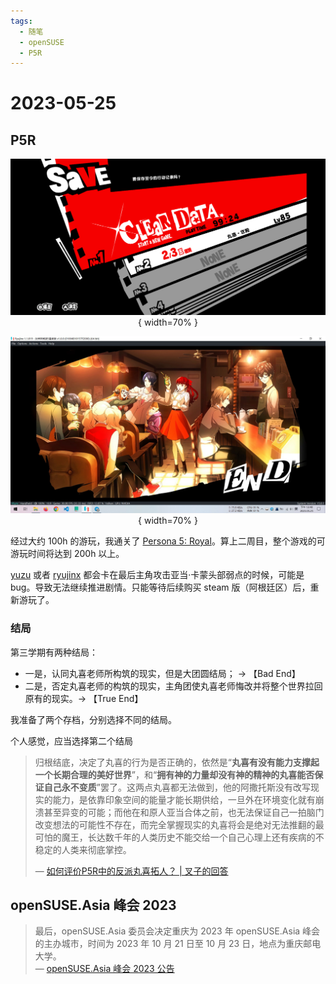```yaml
---
tags:
  - 随笔
  - openSUSE
  - P5R
---
```


# 2023-05-25

## P5R

[p5r]: https://store.steampowered.com/app/1687950/Persona_5_Royal/
[ryujinx]: https://ryujinx.org/
[yuzu]: https://yuzu-emu.org/

<center>

![01](./images/2023-05/Ryujinx_5lfqAcocEy.png){ width=70% }

![02](./images/2023-05/Ryujinx_Xjc5SFXEdZ.jpg){ width=70% }

</center>

经过大约 100h 的游玩，我通关了 [Persona 5: Royal][p5r]。算上二周目，整个游戏的可游玩时间将达到 200h 以上。

[yuzu] 或者 [ryujinx] 都会卡在最后主角攻击亚当·卡蒙头部弱点的时候，可能是 bug。导致无法继续推进剧情。只能等待后续购买 steam 版（阿根廷区）后，重新游玩了。

### 结局

第三学期有两种结局：

* 一是，认同丸喜老师所构筑的现实，但是大团圆结局； → 【Bad End】
* 二是，否定丸喜老师的构筑的现实，主角团使丸喜老师悔改并将整个世界拉回原有的现实。→ 【True End】

我准备了两个存档，分别选择不同的结局。

个人感觉，应当选择第二个结局

> 归根结底，决定了丸喜的行为是否正确的，依然是“**丸喜有没有能力支撑起一个长期合理的美好世界**”，和“**拥有神的力量却没有神的精神的丸喜能否保证自己永不变质**”罢了。这两点丸喜都无法做到，他的阿撒托斯没有改写现实的能力，是依靠印象空间的能量才能长期供给，一旦外在环境变化就有崩溃甚至异变的可能；而他在和原人亚当合体之前，也无法保证自己一拍脑门改变想法的可能性不存在，而完全掌握现实的丸喜将会是绝对无法推翻的最可怕的魔王，长达数千年的人类历史不能交给一个自己心理上还有疾病的不稳定的人类来彻底掌控。
>
> — [如何评价P5R中的反派丸喜拓人？ | 叉子的回答][zhihu]

[zhihu]: https://www.zhihu.com/question/390878156/answer/2756743644

## openSUSE.Asia 峰会 2023

> 最后，openSUSE.Asia 委员会决定重庆为 2023 年 openSUSE.Asia 峰会的主办城市，时间为 2023 年 10 月 21 日至 10 月 23 日，地点为重庆邮电大学。<br />
> — [openSUSE.Asia 峰会 2023 公告]

[openSUSE.Asia 峰会 2023 公告]: https://suse.org.cn/%E7%A4%BE%E5%8C%BA%E6%96%B0%E9%97%BB/2023/05/21/openSUSE.Asia-%E5%B3%B0%E4%BC%9A-2023-%E5%85%AC%E5%91%8A.html